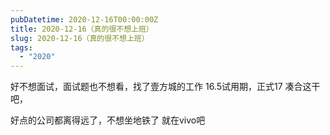 ```yaml
---
pubDatetime: 2020-12-16T00:00:00Z
title: 2020-12-16（真的很不想上班）
slug: 2020-12-16（真的很不想上班）
tags:
  - "2020"
---
```


好不想面试，面试题也不想看，找了壹方城的工作 16.5试用期，正式17 凑合这干吧，

好点的公司都离得远了，不想坐地铁了
就在vivo吧
